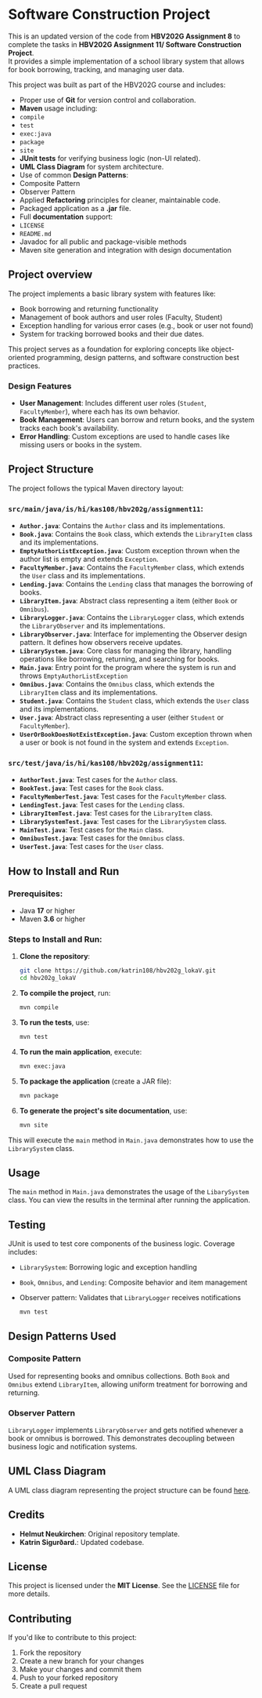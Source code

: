 # Software Construction Project
This is an updated version of the code from **HBV202G Assignment 8** to complete the tasks in **HBV202G Assignment 11/ Software Construction Project**.  
It provides a simple implementation of a school library system that allows for book borrowing, tracking, and managing user data.

This project was built as part of the HBV202G course and includes:

-  Proper use of **Git** for version control and collaboration.
-  **Maven** usage including:
  - `compile`
  - `test`
  - `exec:java`
  - `package`
  - `site`
- **JUnit tests** for verifying business logic (non-UI related).
-  **UML Class Diagram** for system architecture.
-  Use of common **Design Patterns**:
  - Composite Pattern
  - Observer Pattern
-  Applied **Refactoring** principles for cleaner, maintainable code.
-  Packaged application as a **.jar** file.
-  Full **documentation** support:
  - `LICENSE`
  - `README.md`
  - Javadoc for all public and package-visible methods
  - Maven site generation and integration with design documentation


## Project overview

The project implements a basic library system with features like:
- Book borrowing and returning functionality
- Management of book authors and user roles (Faculty, Student)
- Exception handling for various error cases (e.g., book or user not found)
- System for tracking borrowed books and their due dates.

This project serves as a foundation for exploring concepts like object-oriented programming, design patterns, and software construction best practices.

### Design Features
- **User Management**: Includes different user roles (`Student`, `FacultyMember`), where each has its own behavior.
- **Book Management**: Users can borrow and return books, and the system tracks each book's availability.
- **Error Handling**: Custom exceptions are used to handle cases like missing users or books in the system.


## Project Structure

The project follows the typical Maven directory layout:

### `src/main/java/is/hi/kas108/hbv202g/assignment11`:
- **`Author.java`**: Contains the `Author` class and its implementations.
- **`Book.java`**: Contains the `Book` class, which extends the `LibraryItem` class and its implementations.
- **`EmptyAuthorListException.java`**: Custom exception thrown when the author list is empty and extends `Exception`.
- **`FacultyMember.java`**: Contains the `FacultyMember` class, which extends the `User` class and its implementations.
- **`Lending.java`**: Contains the `Lending` class that manages the borrowing of books.
- **`LibraryItem.java`**: Abstract class representing a item (either `Book` or `Omnibus`).
- **`LibraryLogger.java`**: Contains the `LibraryLogger` class, which extends the `LibraryObserver` and its implementations.
- **`LibraryObserver.java`**: Interface for implementing the Observer design pattern. It defines how observers receive updates.
- **`LibrarySystem.java`**: Core class for managing the library, handling operations like borrowing, returning, and searching for books.
- **`Main.java`**: Entry point for the program where the system is run and throws `EmptyAuthorListException`
- **`Omnibus.java`**: Contains the `Omnibus` class, which extends the `LibraryItem` class and its implementations.
- **`Student.java`**: Contains the `Student` class, which extends the `User` class and its implementations.
- **`User.java`**: Abstract class representing a user (either `Student` or `FacultyMember`).
- **`UserOrBookDoesNotExistException.java`**: Custom exception thrown when a user or book is not found in the system and extends `Exception`.


### `src/test/java/is/hi/kas108/hbv202g/assignment11`:
- **`AuthorTest.java`**: Test cases for the `Author` class.
- **`BookTest.java`**: Test cases for the `Book` class.
- **`FacultyMemberTest.java`**: Test cases for the `FacultyMember` class.
- **`LendingTest.java`**: Test cases for the `Lending` class.
- **`LibraryItemTest.java`**: Test cases for the `LibraryItem` class.
- **`LibrarySystemTest.java`**: Test cases for the `LibrarySystem` class.
- **`MainTest.java`**: Test cases for the `Main` class.
- **`OmnibusTest.java`**: Test cases for the `Omnibus` class.
- **`UserTest.java`**: Test cases for the `User` class.



## How to Install and Run

### Prerequisites:
- Java **17** or higher
- Maven **3.6** or higher

### Steps to Install and Run:

1. **Clone the repository**:
    ```bash
    git clone https://github.com/katrin108/hbv202g_lokaV.git
    cd hbv202g_lokaV
    ```

2. **To compile the project**, run:
    ```bash
    mvn compile
    ```

3. **To run the tests**, use:
    ```bash
    mvn test
    ```

4. **To run the main application**, execute:
    ```bash
    mvn exec:java
    ```

5. **To package the application** (create a JAR file):
    ```bash
    mvn package
    ```

6. **To generate the project's site documentation**, use:
    ```bash
    mvn site
    ```

This will execute the `main` method in `Main.java` demonstrates how to use the `LibrarySystem` class.

## Usage

The `main` method in `Main.java` demonstrates the usage of the `LibarySystem` class. You can view the results in the terminal after running the application.

## Testing

JUnit is used to test core components of the business logic. Coverage includes:

- `LibrarySystem`: Borrowing logic and exception handling
- `Book`, `Omnibus`, and `Lending`: Composite behavior and item management
- Observer pattern: Validates that `LibraryLogger` receives notifications

    ```bash
    mvn test
    ```


## Design Patterns Used

### Composite Pattern
Used for representing books and omnibus collections. Both `Book` and `Omnibus` extend `LibraryItem`, allowing uniform treatment for borrowing and returning.

### Observer Pattern
`LibraryLogger` implements `LibraryObserver` and gets notified whenever a book or omnibus is borrowed. This demonstrates decoupling between business logic and notification systems.



## UML Class Diagram  
A UML class diagram representing the project structure can be found [here](UML/loka.drawio.png).  


## Credits

- **Helmut Neukirchen**: Original repository template.
- **Katrin Sigurðard.**: Updated codebase.

## License

This project is licensed under the **MIT License**. See the [LICENSE](./LICENSE) file for more details.

## Contributing

If you'd like to contribute to this project:
1. Fork the repository
2. Create a new branch for your changes
3. Make your changes and commit them
4. Push to your forked repository
5. Create a pull request





